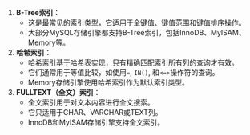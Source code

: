 1. **B-Tree索引**：
   - 这是最常见的索引类型，它适用于全键值、键值范围和键值排序操作。
   - 大部分MySQL存储引擎都支持B-Tree索引，包括InnoDB、MyISAM、Memory等。
2. **哈希索引**：
   - 哈希索引基于哈希表实现，只有精确匹配索引所有列的查询才有效。
   - 它们通常用于等值比较，如使用`=`, `IN()`, 和`<=>`操作符的查询。
   - Memory存储引擎使用哈希索引作为默认索引类型。
3. **FULLTEXT（全文）索引**：
   - 全文索引用于对文本内容进行全文搜索。
   - 它只适用于CHAR、VARCHAR或TEXT列。
   - InnoDB和MyISAM存储引擎支持全文索引。